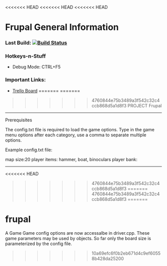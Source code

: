 <<<<<<< HEAD
<<<<<<< HEAD
<<<<<<< HEAD
# Frupal General Information

### Last Build: [![Build Status](https://travis-ci.org/a-bunch-of-people/frupal.svg?branch=master)](https://travis-ci.org/a-bunch-of-people/frupal)

### Hotkeys-n-Stuff

* Debug Mode: CTRL+F5

### Important Links:

* [Trello Board](https://trello.com/b/8XPxP34C/game)
=======
=======
>>>>>>> 4760844e75b3489a3f542c32c4ccb868d5a1d8f3
PROJECT Frupal
-------------------------------------------------------------------------------------------------------------------------------------
Prerequisites

The config.txt file is required to load the game options. Type in the game menu options after each category, use a comma to separate
multiple options.

Example config.txt file:

map size:20
player items: hammer, boat, binoculars
player bank:

-------------------------------------------------------------------------------------------------------------------------------------

<<<<<<< HEAD
>>>>>>> 4760844e75b3489a3f542c32c4ccb868d5a1d8f3
=======
>>>>>>> 4760844e75b3489a3f542c32c4ccb868d5a1d8f3
=======
# frupal
A Game
Game config options are now accessalbe in driver.cpp. These game parameters may be used by objects.
So far only the board size is parameterized by the config file. 
>>>>>>> 10a69efc6f0b2eb671d4c9ef60558b428da25200
